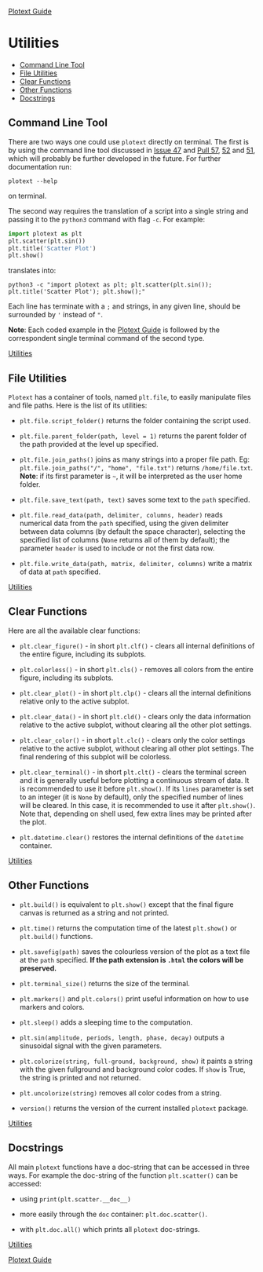 [Plotext Guide](https://github.com/piccolomo/plotext#guide)


# Utilities
- [Command Line Tool](https://github.com/piccolomo/plotext/blob/master/readme/utilities.md#command-line-tool)
- [File Utilities](https://github.com/piccolomo/plotext/blob/master/readme/utilities.md#file-utilities)
- [Clear Functions](https://github.com/piccolomo/plotext/blob/master/readme/utilities.md#clear-functions)
- [Other Functions](https://github.com/piccolomo/plotext/blob/master/readme/utilities.md#other-functions)
- [Docstrings](https://github.com/piccolomo/plotext/blob/master/readme/utilities.md#docstrings)


## Command Line Tool

There are two ways one could use `plotext` directly on terminal. The first is by using the command line tool discussed in [Issue 47](https://github.com/piccolomo/plotext/issues/47) and [Pull 57](https://github.com/piccolomo/plotext/pull/57), [52](https://github.com/piccolomo/plotext/pull/52) and [51](https://github.com/piccolomo/plotext/pull/51), which will probably be further developed in the future. For further documentation run:
```console
plotext --help
```
on terminal. 

The second way requires the translation of a script into a single string and passing it to the `python3` command with flag `-c`.
For example:
```python
import plotext as plt
plt.scatter(plt.sin())
plt.title('Scatter Plot')
plt.show()
```
translates into:
```console
python3 -c "import plotext as plt; plt.scatter(plt.sin()); plt.title('Scatter Plot'); plt.show();"
```
Each line has terminate with a `;` and strings, in any given line, should be surrounded by `'` instead of `"`. 

**Note**: Each coded example in the [Plotext Guide](https://github.com/piccolomo/plotext#guide) is followed by the correspondent single terminal command of the second type.

[Utilities](https://github.com/piccolomo/plotext/blob/master/readme/utilities.md#utilities)


## File Utilities

`Plotext` has a container of tools, named `plt.file`, to easily manipulate files and file paths. Here is the list of its utilities:

- `plt.file.script_folder()` returns the folder containing the script used.

- `plt.file.parent_folder(path, level = 1)` returns the parent folder of the path provided at the level up specified.

- `plt.file.join_paths()` joins as many strings into a proper file path. Eg: `plt.file.join_paths("/", "home", "file.txt")` returns `/home/file.txt`. **Note**: if its first parameter is `~`, it will be interpreted as the user home folder.
 
- `plt.file.save_text(path, text)` saves some text to the `path` specified.

- `plt.file.read_data(path, delimiter, columns, header)` reads numerical data from the `path` specified, using the given delimiter between data columns (by default the space character), selecting the specified list of columns (`None` returns all of them by default); the parameter `header` is used to include or not the first data row.

- `plt.file.write_data(path, matrix, delimiter, columns)` write a matrix of data at `path` specified.

[Utilities](https://github.com/piccolomo/plotext/blob/master/readme/utilities.md#utilities)


## Clear Functions

Here are all the available clear functions:

- `plt.clear_figure()` - in short `plt.clf()` - clears all internal definitions of the entire figure, including its subplots.

- `plt.colorless()` - in short `plt.cls()` - removes all colors from the entire figure, including its subplots.

- `plt.clear_plot()` - in short `plt.clp()` - clears all the internal definitions relative only to the active subplot. 

- `plt.clear_data()` - in short `plt.cld()` - clears only the data information relative to the active subplot, without clearing all the other plot settings.

- `plt.clear_color()` - in short `plt.clc()` - clears only the color settings relative to the active subplot, without clearing all other plot settings. The final rendering of this subplot will be colorless.

- `plt.clear_terminal()` - in short `plt.clt()` - clears the terminal screen and it is generally useful before plotting a continuous stream of data. It is recommended to use it before `plt.show()`. If its `lines` parameter is set to an integer (it is `None` by default), only the specified number of lines will be cleared. In this case, it is recommended to use it after `plt.show()`. Note that, depending on shell used, few extra lines may be printed after the plot.

- `plt.datetime.clear()` restores the internal definitions of the `datetime` container.

[Utilities](https://github.com/piccolomo/plotext/blob/master/readme/utilities.md#utilities)


## Other Functions

- `plt.build()` is equivalent to `plt.show()` except that the final figure canvas is returned as a string and not printed. 

- `plt.time()` returns the computation time of the latest `plt.show()` or `plt.build()` functions. 

- `plt.savefig(path)` saves the colourless version of the plot as a text file at the `path` specified. **If the path extension is `.html` the colors will be preserved.**

- `plt.terminal_size()` returns the size of the terminal.

- `plt.markers()` and `plt.colors()` print useful information on how to use markers and colors.

- `plt.sleep()` adds a sleeping time to the computation.

- `plt.sin(amplitude, periods, length, phase, decay)` outputs a sinusoidal signal with the given parameters.

- `plt.colorize(string, full-ground, background, show)` it paints a string with the given fullground and background color codes. If `show` is True, the string is printed and not returned.

- `plt.uncolorize(string)` removes all color codes from a string.

- `version()` returns the version of the current installed `plotext` package.

[Utilities](https://github.com/piccolomo/plotext/blob/master/readme/utilities.md#utilities)


## Docstrings

All main `plotext` functions have a doc-string that can be accessed in three ways. For example the doc-string of the function `plt.scatter()` can be accessed:

- using `print(plt.scatter.__doc__)`

- more easily through the `doc` container: `plt.doc.scatter()`.

- with `plt.doc.all()` which prints all `plotext` doc-strings.

[Utilities](https://github.com/piccolomo/plotext/blob/master/readme/utilities.md#utilities)

[Plotext Guide](https://github.com/piccolomo/plotext#guide)
